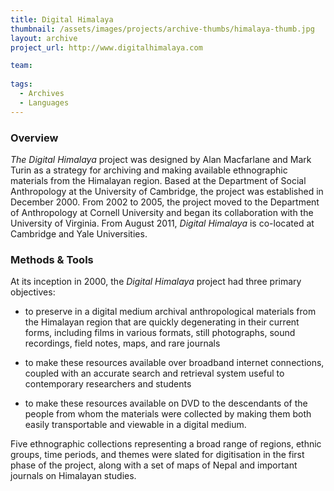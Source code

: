 ```yaml
---
title: Digital Himalaya
thumbnail: /assets/images/projects/archive-thumbs/himalaya-thumb.jpg
layout: archive
project_url: http://www.digitalhimalaya.com

team:
  
tags:
  - Archives
  - Languages
---
```


### Overview

*The Digital Himalaya* project was designed by Alan Macfarlane and Mark Turin as a strategy for archiving and making available ethnographic materials from the Himalayan region. Based at the Department of Social Anthropology at the University of Cambridge, the project was established in December 2000. From 2002 to 2005, the project moved to the Department of Anthropology at Cornell University and began its collaboration with the University of Virginia. From August 2011, *Digital Himalaya* is co-located at Cambridge and Yale Universities.

### Methods &amp; Tools

At its inception in 2000, the *Digital Himalaya* project had three primary objectives:

* to preserve in a digital medium archival anthropological materials from the Himalayan region that are quickly degenerating in their current forms, including films in various formats, still photographs, sound recordings, field notes, maps, and rare journals

* to make these resources available over broadband internet connections, coupled with an accurate search and retrieval system useful to contemporary researchers and students

* to make these resources available on DVD to the descendants of the people from whom the materials were collected by making them both easily transportable and viewable in a digital medium.

Five ethnographic collections representing a broad range of regions, ethnic groups, time periods, and themes were slated for digitisation in the first phase of the project, along with a set of maps of Nepal and important journals on Himalayan studies.